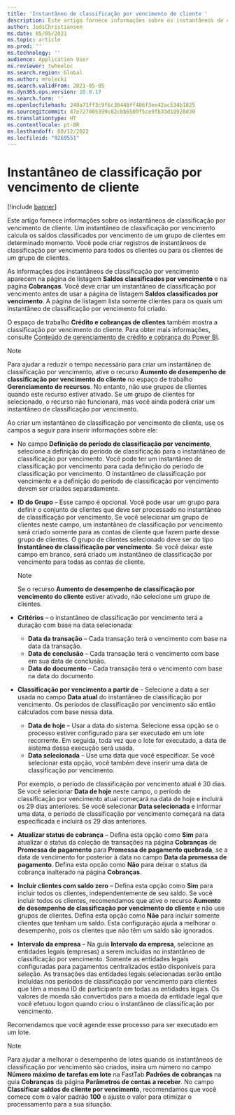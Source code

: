 ```yaml
---
title: 'Instantâneo de classificação por vencimento de cliente '
description: Este artigo fornece informações sobre os instantâneos de classificação por vencimento de cliente. Um instantâneo de classificação por vencimento calcula os saldos classificados por vencimento de um grupo de clientes em determinado momento.
author: JodiChristiansen
ms.date: 05/05/2021
ms.topic: article
ms.prod: ''
ms.technology: ''
audience: Application User
ms.reviewer: twheeloc
ms.search.region: Global
ms.author: mrolecki
ms.search.validFrom: 2021-05-05
ms.dyn365.ops.version: 10.0.17
ms.search.form: ''
ms.openlocfilehash: 248a71ff3c9f6c30448ff486f3ee42ac534b1825
ms.sourcegitcommit: 87e727005399c82cbb6509f5ce9fb33d18928d30
ms.translationtype: HT
ms.contentlocale: pt-BR
ms.lasthandoff: 08/12/2022
ms.locfileid: "9269551"
---
```

# <a name="customer-aging-snapshots"></a>Instantâneo de classificação por vencimento de cliente 

[!include [banner](../includes/banner.md)]

Este artigo fornece informações sobre os instantâneos de classificação por vencimento de cliente. Um instantâneo de classificação por vencimento calcula os saldos classificados por vencimento de um grupo de clientes em determinado momento. Você pode criar registros de instantâneos de classificação por vencimento para todos os clientes ou para os clientes de um grupo de clientes.

As informações dos instantâneos de classificação por vencimento aparecem na página de listagem **Saldos classificados por vencimento** e na página **Cobranças**. Você deve criar um instantâneo de classificação por vencimento antes de usar a página de listagem **Saldos classificados por vencimento**. A página de listagem lista somente clientes para os quais um instantâneo de classificação por vencimento foi criado.

O espaço de trabalho **Crédito e cobranças de clientes** também mostra a classificação por vencimento do cliente. Para obter mais informações, consulte [Conteúdo de gerenciamento de crédito e cobrança do Power BI](credit-collections-power-bi.md).

> [!NOTE]
> Para ajudar a reduzir o tempo necessário para criar um instantâneo de classificação por vencimento, ative o recurso **Aumento de desempenho de classificação por vencimento do cliente** no espaço de trabalho **Gerenciamento de recursos**. No entanto, não use grupos de clientes quando este recurso estiver ativado. Se um grupo de clientes for selecionado, o recurso não funcionará, mas você ainda poderá criar um instantâneo de classificação por vencimento.

Ao criar um instantâneo de classificação por vencimento de cliente, use os campos a seguir para inserir informações sobre ele:

- No campo **Definição do período de classificação por vencimento**, selecione a definição do período de classificação para o instantâneo de classificação por vencimento. Você pode ter um instantâneo de classificação por vencimento para cada definição do período de classificação por vencimento. O instantâneo de classificação por vencimento e a definição do período de classificação por vencimento devem ser criados separadamente.
- **ID do Grupo** – Esse campo é opcional. Você pode usar um grupo para definir o conjunto de clientes que deve ser processado no instantâneo de classificação por vencimento. Se você selecionar um grupo de clientes neste campo, um instantâneo de classificação por vencimento será criado somente para as contas de cliente que fazem parte desse grupo de clientes. O grupo de clientes selecionado deve ser do tipo **Instantâneo de classificação por vencimento**. Se você deixar este campo em branco, será criado um instantâneo de classificação por vencimento para todas as contas de cliente.

    > [!NOTE]
    > Se o recurso **Aumento de desempenho de classificação por vencimento do cliente** estiver ativado, não selecione um grupo de clientes.

- **Critérios** – o instantâneo de classificação por vencimento terá a duração com base na data selecionada:

    - **Data da transação** – Cada transação terá o vencimento com base na data da transação.
    - **Data de conclusão** – Cada transação terá o vencimento com base em sua data de conclusão.
    - **Data do documento** – Cada transação terá o vencimento com base na data do documento.

- **Classificação por vencimento a partir de** – Selecione a data a ser usada no campo **Data atual** do instantâneo de classificação por vencimento. Os períodos de classificação por vencimento são então calculados com base nessa data. 

    - **Data de hoje** – Usar a data do sistema. Selecione essa opção se o processo estiver configurado para ser executado em um lote recorrente. Em seguida, toda vez que o lote for executado, a data de sistema dessa execução será usada.
    - **Data selecionada** – Use uma data que você especificar. Se você selecionar esta opção, você também deve inserir uma data de classificação por vencimento.

    Por exemplo, o período de classificação por vencimento atual é 30 dias. Se você selecionar **Data de hoje** neste campo, o período de classificação por vencimento atual começará na data de hoje e incluirá os 29 dias anteriores. Se você selecionar **Data selecionada** e informar uma data, o período de classificação por vencimento começará na data especificada e incluirá os 29 dias anteriores.

- **Atualizar status de cobrança** – Defina esta opção como **Sim** para atualizar o status da coleção de transações na página **Cobranças** de **Promessa de pagamento** para **Promessa de pagamento quebrada**, se a data de vencimento for posterior à data no campo **Data da promessa de pagamento**. Defina esta opção como **Não** para deixar o status da cobrança inalterado na página **Cobranças**.
- **Incluir clientes com saldo zero** – Defina esta opção como **Sim** para incluir todos os clientes, independentemente de seu saldo. Se você incluir todos os clientes, recomendamos que ative o recurso **Aumento de desempenho de classificação por vencimento do cliente** e não use grupos de clientes. Defina esta opção como **Não** para incluir somente clientes que tenham um saldo. Esta configuração ajuda a melhorar o desempenho, pois os clientes que não têm um saldo são ignorados.
- **Intervalo da empresa** – Na guia **Intervalo da empresa**, selecione as entidades legais (empresas) a serem incluídas no instantâneo de classificação por vencimento. Somente as entidades legais configuradas para pagamentos centralizados estão disponíveis para seleção. As transações das entidades legais selecionadas serão então incluídas nos períodos de classificação por vencimento para clientes que têm a mesma ID de participante em todas as entidades legais. Os valores de moeda são convertidos para a moeda da entidade legal que você efetuou logon quando criou o instantâneo de classificação por vencimento.

Recomendamos que você agende esse processo para ser executado em um lote.

> [!NOTE]
> Para ajudar a melhorar o desempenho de lotes quando os instantâneos de classificação por vencimento são criados, insira um número no campo **Número máximo de tarefas em lote** na FastTab **Padrões de cobranças** na guia **Cobranças** da página **Parâmetros de contas a receber**. No campo **Classificar saldos de cliente por vencimento**, recomendamos que você comece com o valor padrão **100** e ajuste o valor para otimizar o processamento para a sua situação.

